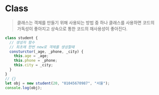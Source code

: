 # Class

> 클래스는 객체를 만들기 위해 사용되는 방법 중 하나 클래스를 사용하면 코드의 가독성이 좋아지고
> 상속으로 통한 코드의 재사용성이 좋아진다.

```js
class student {
  // 생성자 함수
  // 최초에 한번 new로 객체를 생성할때
  consturctor(_age, _phone, _city) {
    this.age = _age;
    this.phone = _phone;
    this.city = _city;
  }
}
// {}
let obj = new student(20, "01045670987", "서울");
console.log(obj);
```
